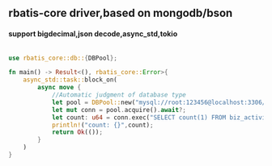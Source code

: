 ## rbatis-core driver,based on mongodb/bson

#### support bigdecimal,json decode,async_std,tokio


```rust

use rbatis_core::db::{DBPool};

fn main() -> Result<(), rbatis_core::Error>{
    async_std::task::block_on(
        async move {
            //Automatic judgment of database type
            let pool = DBPool::new("mysql://root:123456@localhost:3306/test").await?;
            let mut conn = pool.acquire().await?;
            let count: u64 = conn.exec("SELECT count(1) FROM biz_activity;").await?.rows_affected;
            println!("count: {}",count);
            return Ok(());
        }
    )
}

```